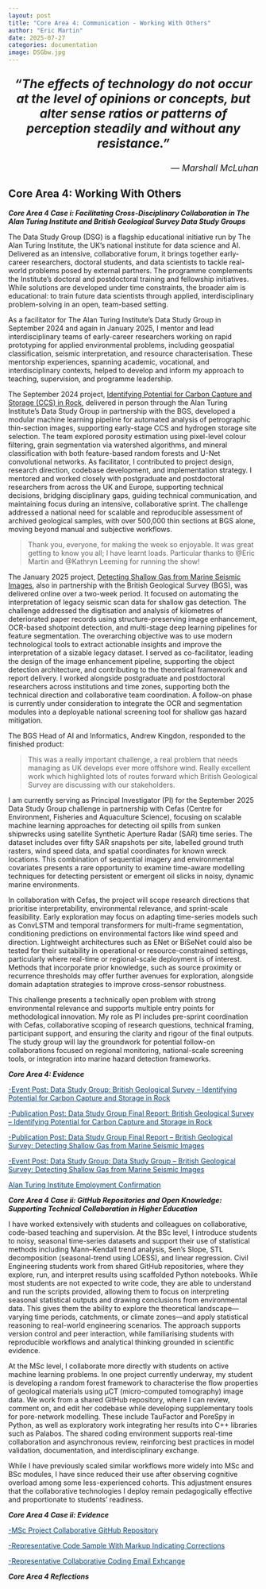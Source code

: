 ```yaml
---
layout: post
title: "Core Area 4: Communication - Working With Others"
author: "Eric Martin"
date: 2025-07-27
categories: documentation
image: DSGbw.jpg
---
```

<p style="font-size: 1.75em; font-weight: bold; text-align: center;">
<em>“The effects of technology do not occur at the level of opinions or concepts, but alter sense ratios or patterns of perception steadily and without any resistance.” </em>
</p>

<p style="text-align: right; font-size: 1.25em;">
<em>— Marshall McLuhan</em>
</p>



## Core Area 4: Working With Others

***Core Area 4 Case i: Facilitating Cross-Disciplinary Collaboration in The Alan Turing Institute and British Geological Survey Data Study Groups***

The Data Study Group (DSG) is a flagship educational initiative run by The Alan Turing Institute, the UK’s national institute for data science and AI. Delivered as an intensive, collaborative forum, it brings together early-career researchers, doctoral students, and data scientists to tackle real-world problems posed by external partners. The programme complements the Institute’s doctoral and postdoctoral training and fellowship initiatives. While solutions are developed under time constraints, the broader aim is educational: to train future data scientists through applied, interdisciplinary problem-solving in an open, team-based setting.

As a facilitator for The Alan Turing Institute’s Data Study Group in September 2024 and again in January 2025, I mentor and lead interdisciplinary teams of early-career researchers working on rapid prototyping for applied environmental problems, including geospatial classification, seismic interpretation, and resource characterisation. These mentorship experiences, spanning academic, vocational, and interdisciplinary contexts, helped to develop and inform my approach to teaching, supervision, and programme leadership.

The September 2024 project, <a href="https://www.turing.ac.uk/news/publications/data-study-group-final-report-british-geological-survey">Identifying Potential for Carbon Capture and Storage (CCS) in Rock</a>, delivered in person through the Alan Turing Institute’s Data Study Group in partnership with the BGS, developed a modular machine learning pipeline for automated analysis of petrographic thin-section images, supporting early-stage CCS and hydrogen storage site selection. The team explored porosity estimation using pixel-level colour filtering, grain segmentation via watershed algorithms, and mineral classification with both feature-based random forests and U-Net convolutional networks. As facilitator, I contributed to project design, research direction, codebase development, and implementation strategy. I mentored and worked closely with postgraduate and postdoctoral researchers from across the UK and Europe, supporting technical decisions, bridging disciplinary gaps, guiding technical communication, and maintaining focus during an intensive, collaborative sprint. The challenge addressed a national need for scalable and reproducible assessment of archived geological samples, with over 500,000 thin sections at BGS alone, moving beyond manual and subjective workflows.

>Thank you, everyone, for making the week so enjoyable. It was great getting to know you all; I have learnt loads. Particular thanks to @Eric Martin and @Kathryn Leeming for running the show! 

The January 2025 project,  <a href="https://www.turing.ac.uk/news/publications/data-study-group-final-report-british-geological-survey-0">Detecting Shallow Gas from Marine Seismic Images</a>, also in partnership with the British Geological Survey (BGS), was delivered online over a two-week period. It focused on automating the interpretation of legacy seismic scan data for shallow gas detection. The challenge addressed the digitisation and analysis of kilometres of deteriorated paper records using structure-preserving image enhancement, OCR-based shotpoint detection, and multi-stage deep learning pipelines for feature segmentation. The overarching objective was to use modern technological tools to extract actionable insights and improve the interpretation of a sizable legacy dataset. I served as co-facilitator, leading the design of the image enhancement pipeline, supporting the object detection architecture, and contributing to the theoretical framework and report delivery. I worked alongside postgraduate and postdoctoral researchers across institutions and time zones, supporting both the technical direction and collaborative team coordination. A follow-on phase is currently under consideration to integrate the OCR and segmentation modules into a deployable national screening tool for shallow gas hazard mitigation.

The BGS Head of AI and Informatics, Andrew Kingdon, responded to the finished product:

>This was a really important challenge, a real problem that needs managing as UK develops ever more offshore wind. Really excellent work which highlighted lots of routes forward which British Geological Survey are discussing with our stakeholders.

I am currently serving as Principal Investigator (PI) for the September 2025 Data Study Group challenge in partnership with Cefas (Centre for Environment, Fisheries and Aquaculture Science), focusing on scalable machine learning approaches for detecting oil spills from sunken shipwrecks using satellite Synthetic Aperture Radar (SAR) time series. The dataset includes over fifty SAR snapshots per site, labelled ground truth rasters, wind speed data, and spatial coordinates for known wreck locations. This combination of sequential imagery and environmental covariates presents a rare opportunity to examine time-aware modelling techniques for detecting persistent or emergent oil slicks in noisy, dynamic marine environments. 

In collaboration with Cefas, the project will scope research directions that prioritise interpretability, environmental relevance, and sprint-scale feasibility. Early exploration may focus on adapting time-series models such as ConvLSTM and temporal transformers for multi-frame segmentation, conditioning predictions on environmental factors like wind speed and direction. Lightweight architectures such as ENet or BiSeNet could also be tested for their suitability in operational or resource-constrained settings, particularly where real-time or regional-scale deployment is of interest. Methods that incorporate prior knowledge, such as source proximity or recurrence thresholds may offer further avenues for exploration, alongside domain adaptation strategies to improve cross-sensor robustness.

This challenge presents a technically open problem with strong environmental relevance and supports multiple entry points for methodological innovation. My role as PI includes pre-sprint coordination with Cefas, collaborative scoping of research questions, technical framing, participant support, and ensuring the clarity and rigour of the final outputs. The study group will lay the groundwork for potential follow-on collaborations focused on regional monitoring, national-scale screening tools, or integration into marine hazard detection frameworks.

***Core Area 4: Evidence***

<a href="https://www.linkedin.com/feed/update/urn:li:activity:7303380325538140161/" target="_blank" style="text-decoration: underline; color: #004080;">-Event Post: Data Study Group: British Geological Survey – Identifying Potential for Carbon Capture and Storage in Rock </a>

<a href="https://www.linkedin.com/feed/update/urn:li:activity:7303380325538140161/" target="_blank" style="text-decoration: underline; color: #004080;">-Publication Post: Data Study Group Final Report: British Geological Survey – Identifying Potential for Carbon Capture and Storage in Rock </a>

<a href="https://www.linkedin.com/posts/activity-7343559396783767553-cCL4?utm_source=share&utm_medium=member_desktop&rcm=ACoAAB2gWhUBp1FrfhHLZDg2LBREtoNsIUe2dWE/" target="_blank" style="text-decoration: underline; color: #004080;">-Publication Post: Data Study Group Final Report – British Geological Survey: Detecting Shallow Gas from Marine Seismic Images</a>

<a href="https://www.linkedin.com/feed/update/urn:li:activity:7241088463863734274/?updateEntityUrn=urn%3Ali%3Afs_feedUpdate%3A%28V2%2Curn%3Ali%3Aactivity%3A7241088463863734274%29/" target="_blank" style="text-decoration: underline; color: #004080;">-Event Post: Data Study Group: Data Study Group – British Geological Survey: Detecting Shallow Gas from Marine Seismic Images</a>

<a href="/assets/img/TuringEC2.pdf" target="_blank" style="text-decoration: underline; color: #004080;">Alan Turing Institute Employment Confirmation</a>

***Core Area 4 Case ii: GitHub Repositories and Open Knowledge: Supporting Technical Collaboration in Higher Education***

I have worked extensively with students and colleagues on collaborative, code-based teaching and supervision. At the BSc level, I introduce students to noisy, seasonal time-series datasets and support their use of statistical methods including Mann–Kendall trend analysis, Sen’s Slope, STL decomposition (seasonal-trend using LOESS), and linear regression. Civil Engineering students work from shared GitHub repositories, where they explore, run, and interpret results using scaffolded Python notebooks. While most students are not expected to write code, they are able to understand and run the scripts provided, allowing them to focus on interpreting seasonal statistical outputs and drawing conclusions from environmental data. This gives them the ability to explore the theoretical landscape—varying time periods, catchments, or climate zones—and apply statistical reasoning to real-world engineering scenarios. The approach supports version control and peer interaction, while familiarising students with reproducible workflows and analytical thinking grounded in scientific evidence.

At the MSc level, I collaborate more directly with students on active machine learning problems. In one project currently underway, my student is developing a random forest framework to characterise the flow properties of geological materials using µCT (micro-computed tomography) image data. We work from a shared GitHub repository, where I can review, comment on, and edit her codebase while developing supplementary tools for pore-network modelling. These include TauFactor and PoreSpy in Python, as well as exploratory work integrating her results into C++ libraries such as Palabos. The shared coding environment supports real-time collaboration and asynchronous review, reinforcing best practices in model validation, documentation, and interdisciplinary exchange.

While I have previously scaled similar workflows more widely into MSc and BSc modules, I have since reduced their use after observing cognitive overload among some less-experienced cohorts. This adjustment ensures that the collaborative technologies I deploy remain pedagogically effective and proportionate to students’ readiness.

***Core Area 4 Case ii: Evidence***

<a href="/assets/img/GitHub.png" target="_blank" style="text-decoration: underline; color: #004080;">-MSc Project Collaborative GitHub Repository</a>

<a href="/assets/img/representativecode.jpg" target="_blank" style="text-decoration: underline; color: #004080;">-Representative Code Sample With Markup Indicating Corrections</a>


<a href="/assets/img/CollabCodeEmail.pdf" target="_blank" style="text-decoration: underline; color: #004080;">-Representative Collaborative Coding Email Exhcange</a>


***Core Area 4 Reflections***



